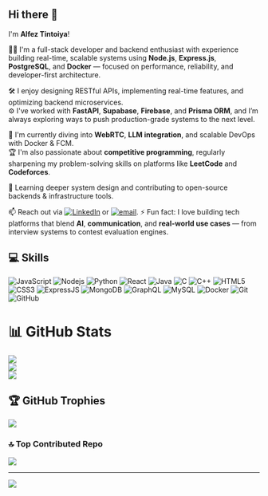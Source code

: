 ## Hi there 👋  
I'm **Alfez Tintoiya**!

🧑‍💻 I'm a full-stack developer and backend enthusiast with experience building real-time, scalable systems using **Node.js**, **Express.js**, **PostgreSQL**, and **Docker** — focused on performance, reliability, and developer-first architecture.

🛠️ I enjoy designing RESTful APIs, implementing real-time features, and optimizing backend microservices.  
⚙️ I've worked with **FastAPI**, **Supabase**, **Firebase**, and **Prisma ORM**, and I’m always exploring ways to push production-grade systems to the next level.

🎯 I'm currently diving into **WebRTC**, **LLM integration**, and scalable DevOps with Docker & FCM.  
🏆 I'm also passionate about **competitive programming**, regularly sharpening my problem-solving skills on platforms like **LeetCode** and **Codeforces**.

🌱 Learning deeper system design and contributing to open-source backends & infrastructure tools.  

📫 Reach out via [![LinkedIn](https://img.shields.io/badge/LinkedIn-%230077B5.svg?logo=linkedin&logoColor=white)](https://linkedin.com/in/alfez-tintoiya)  or [![email](https://img.shields.io/badge/Email-D14836?logo=gmail&logoColor=white)](mailto:alfez.tintoiya25@gmail.com).
⚡ Fun fact: I love building tech platforms that blend **AI**, **communication**, and **real-world use cases** — from interview systems to contest evaluation engines.

##

## 💻 Skills
![JavaScript](https://img.shields.io/badge/-JavaScript-black?style=for-the-badge&logo=javascript)
![Nodejs](https://img.shields.io/badge/-Nodejs-black?style=for-the-badge&logo=Node.js)
![Python](https://img.shields.io/badge/-Python-black?style=for-the-badge&logo=Python)
![React](https://img.shields.io/badge/-React-black?style=for-the-badge&logo=react)
![Java](https://img.shields.io/badge/-java-E34A86?style=for-the-badge&logo=java)
![C](https://img.shields.io/badge/C-00599C?style=for-the-badge&logo=c&logoColor=white)
![C++](https://img.shields.io/badge/-C++-00599C?style=for-the-badge&logo=c)
![HTML5](https://img.shields.io/badge/-HTML5-E34F26?style=for-the-badge&logo=html5&logoColor=white)
![CSS3](https://img.shields.io/badge/-CSS3-1572B6?style=for-the-badge&logo=css3)
![ExpressJS](https://img.shields.io/badge/Express.js-404D59?style=for-the-badge)
![MongoDB](https://img.shields.io/badge/-MongoDB-black?style=for-the-badge&logo=mongodb)
![GraphQL](https://img.shields.io/badge/-GraphQL-E10098?style=for-the-badge&logo=graphql)
![MySQL](https://img.shields.io/badge/-MySQL-black?style=for-the-badge&logo=mysql)
![Docker](https://img.shields.io/badge/-Docker-black?style=for-the-badge&logo=docker)
![Git](https://img.shields.io/badge/-Git-black?style=for-the-badge&logo=git)
![GitHub](https://img.shields.io/badge/-GitHub-181717?style=for-the-badge&logo=github)


# 📊 GitHub Stats
![](https://github-readme-stats.vercel.app/api?username=alfeztintoiya&theme=default&hide_border=false&include_all_commits=true&count_private=true)<br/>
![](https://nirzak-streak-stats.vercel.app/?user=alfeztintoiya&theme=default&hide_border=false)<br/>
![](https://github-readme-stats.vercel.app/api/top-langs/?username=alfeztintoiya&theme=default&hide_border=false&include_all_commits=true&count_private=true&layout=compact)

## 🏆 GitHub Trophies
![](https://github-profile-trophy.vercel.app/?username=alfeztintoiya&theme=default_repocard&no-frame=false&no-bg=false&margin-w=4)

### 🔝 Top Contributed Repo
![](https://github-contributor-stats.vercel.app/api?username=alfeztintoiya&limit=5&theme=default&combine_all_yearly_contributions=true)

---
[![](https://visitcount.itsvg.in/api?id=alfeztintoiya&icon=0&color=0)](https://visitcount.itsvg.in)

<!-- Proudly created with GPRM ( https://gprm.itsvg.in ) -->
